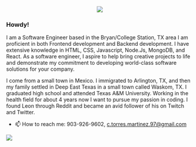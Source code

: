 <h1 align="center">
 <img src="https://i.imgur.com/TC2yS7C.png" />
</h1>


### Howdy!
<!--
**cristinatorresmartinez/cristinatorresmartinez** is a ✨ _special_ ✨ repository because its `README.md` (this file) appears on your GitHub profile.
Howdy!!
- 😄 Pronouns: ...
- ⚡ Fun fact: ...
- 🔭 I’m currently working on ...
- 🌱 I’m currently learning ...
- 👯 I’m looking to collaborate on ...
- 🤔 I’m looking for help with ...
- 💬 Ask me about ...
-->
I am a Software Engineer based in the Bryan/College Station, TX area I am proficient in both Frontend development and Backend development. I have extensive knowledge in HTML, CSS, Javascript, Node.Js, MongoDB, and React. As a software engineer, I aspire to help bring creative projects to life and demonstrate my commitment to developing world-class software solutions for your company.

I come from a small town in Mexico. I immigrated to Arlington, TX, and then my family settled in Deep East Texas in a small town called Waskom, TX. I graduated high school and attended Texas A&M University. Working in the health field for about 4 years now I want to pursue my passion in coding. I found Leon through Reddit and became an avid follower of his on Twitch and Twitter. 


- 📫 How to reach me: 903-926-9602, c.torres.martinez.97@gmail.com


![](https://komarev.com/ghpvc/?username=cristinatorresmartinez&color=blue&label=PROFILE+VIEWS)
